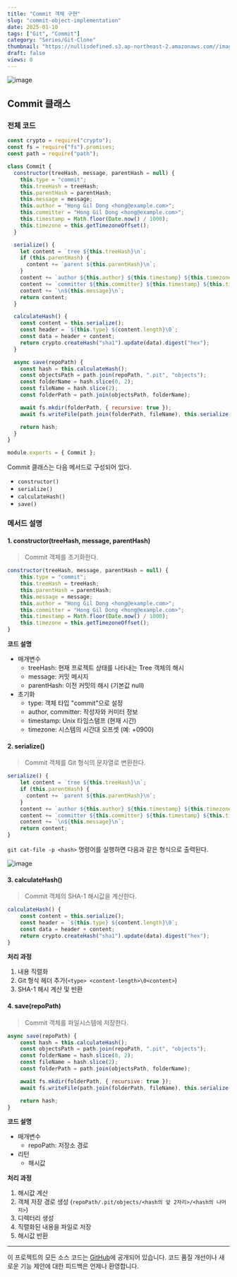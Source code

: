 ```yaml
---
title: "Commit 객체 구현"
slug: "commit-object-implementation"
date: 2025-01-10
tags: ["Git", "Commit"]
category: "Series/Git-Clone"
thumbnail: "https://nullisdefined.s3.ap-northeast-2.amazonaws.com//images/688911e9cb91ab25262d00076f5e75ee.png"
draft: false
views: 0
---
```

![image](https://nullisdefined.s3.ap-northeast-2.amazonaws.com//images/688911e9cb91ab25262d00076f5e75ee.png)

## Commit 클래스

### 전체 코드

```js
const crypto = require("crypto");
const fs = require("fs").promises;
const path = require("path");

class Commit {
  constructor(treeHash, message, parentHash = null) {
    this.type = "commit";
    this.treeHash = treeHash;
    this.parentHash = parentHash;
    this.message = message;
    this.author = "Hong Gil Dong <hong@example.com>";
    this.committer = "Hong Gil Dong <hong@example.com>";
    this.timestamp = Math.floor(Date.now() / 1000);
    this.timezone = this.getTimezoneOffset();
  }

  serialize() {
    let content = `tree ${this.treeHash}\n`;
    if (this.parentHash) {
      content += `parent ${this.parentHash}\n`;
    }
    content += `author ${this.author} ${this.timestamp} ${this.timezone}\n`;
    content += `committer ${this.committer} ${this.timestamp} ${this.timezone}\n`;
    content += `\n${this.message}\n`;
    return content;
  }

  calculateHash() {
    const content = this.serialize();
    const header = `${this.type} ${content.length}\0`;
    const data = header + content;
    return crypto.createHash("sha1").update(data).digest("hex");
  }

  async save(repoPath) {
    const hash = this.calculateHash();
    const objectsPath = path.join(repoPath, ".pit", "objects");
    const folderName = hash.slice(0, 2);
    const fileName = hash.slice(2);
    const folderPath = path.join(objectsPath, folderName);

    await fs.mkdir(folderPath, { recursive: true });
    await fs.writeFile(path.join(folderPath, fileName), this.serialize());

    return hash;
  }
}

module.exports = { Commit };
```

Commit 클래스는 다음 메서드로 구성되어 있다.

- `constructor()`
- `serialize()`
- `calculateHash()`
- `save()`

### 메서드 설명

#### 1. constructor(treeHash, message, parentHash)

> Commit 객체를 초기화한다.

```js
constructor(treeHash, message, parentHash = null) {
    this.type = "commit";
    this.treeHash = treeHash;
    this.parentHash = parentHash;
    this.message = message;
    this.author = "Hong Gil Dong <hong@example.com>";
    this.committer = "Hong Gil Dong <hong@example.com>";
    this.timestamp = Math.floor(Date.now() / 1000);
    this.timezone = this.getTimezoneOffset();
}
```

**코드 설명**
- 매개변수
    - treeHash: 현재 프로젝트 상태를 나타내는 Tree 객체의 해시
    - message: 커밋 메시지
    - parentHash: 이전 커밋의 해시 (기본값 null)
- 초기화
    - type: 객체 타입 "commit"으로 설정
    - author, committer: 작성자와 커미터 정보
    - timestamp: Unix 타임스탬프 (현재 시간)
    - timezone: 시스템의 시간대 오프셋 (예: +0900)

#### 2. serialize()

> Commit 객체를 Git 형식의 문자열로 변환한다.

```js
serialize() {
    let content = `tree ${this.treeHash}\n`;
    if (this.parentHash) {
      content += `parent ${this.parentHash}\n`;
    }
    content += `author ${this.author} ${this.timestamp} ${this.timezone}\n`;
    content += `committer ${this.committer} ${this.timestamp} ${this.timezone}\n`;
    content += `\n${this.message}\n`;
    return content;
}

```

`git cat-file -p <hash>` 명령어를 실행하면 다음과 같은 형식으로 출력된다.

![image](https://nullisdefined.s3.ap-northeast-2.amazonaws.com//images/7b54f1dc1113ba4b3ddc81231278d33b.png)

#### 3. calculateHash()

> Commit 객체의 SHA-1 해시값을 계산한다.

```js
calculateHash() {
    const content = this.serialize();
    const header = `${this.type} ${content.length}\0`;
    const data = header + content;
    return crypto.createHash("sha1").update(data).digest("hex");
}

```

**처리 과정**
1. 내용 직렬화
2. Git 형식 헤더 추가(`<type> <content-length>\0<content>`)
3. SHA-1 해시 계산 및 반환

#### 4. save(repoPath)

> Commit 객체를 파일시스템에 저장한다.

```js
async save(repoPath) {
    const hash = this.calculateHash();
    const objectsPath = path.join(repoPath, ".pit", "objects");
    const folderName = hash.slice(0, 2);
    const fileName = hash.slice(2);
    const folderPath = path.join(objectsPath, folderName);

    await fs.mkdir(folderPath, { recursive: true });
    await fs.writeFile(path.join(folderPath, fileName), this.serialize());

    return hash;
}

```

**코드 설명**
- 매개변수
    - repoPath: 저장소 경로
- 리턴
    - 해시값

**처리 과정**
1. 해시값 계산
2. 객체 저장 경로 생성 (`repoPath/.pit/objects/<hash의 앞 2자리>/<hash의 나머지>`)
3. 디렉터리 생성
4. 직렬화된 내용을 파일로 저장
5. 해시값 반환

---
이 프로젝트의 모든 소스 코드는 [GitHub](https://github.com/nullisdefined/git-clone)에 공개되어 있습니다. 코드 품질 개선이나 새로운 기능 제안에 대한 피드백은 언제나 환영합니다.